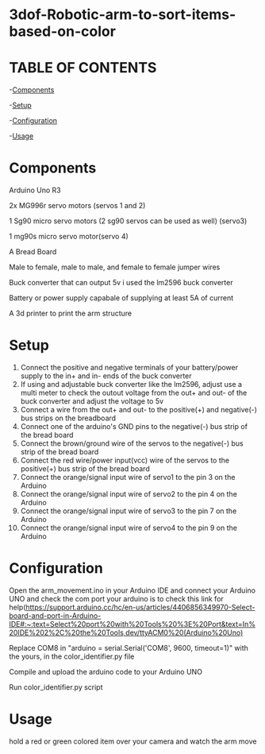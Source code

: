 # 3dof-Robotic-arm-to-sort-items-based-on-color

# TABLE OF CONTENTS

-[Components](#Components)

-[Setup](#Setup)

-[Configuration](#Configuration)

-[Usage](#Usage)

# Components

Arduino Uno R3

2x MG996r servo motors (servos 1 and 2)

1 Sg90 micro servo motors (2 sg90 servos can be used as well) (servo3)

1 mg90s micro servo motor(servo 4)

A Bread Board

Male to female, male to male, and female to female jumper wires

Buck converter that can output 5v i used the lm2596 buck converter

Battery or power supply capabale of supplying at least 5A of current

A 3d printer to print the arm structure

# Setup

1. Connect the positive and negative terminals of your battery/power supply to the in+ and in- ends of the buck converter
2. If using and adjustable buck converter like the lm2596, adjust use a multi meter to check the outout voltage from the out+ and out- of       the buck converter and adjust the voltage to 5v
3. Connect a wire from the out+ and out- to the positive(+) and negative(-) bus strips on the breadboard
4. Connect one of the arduino's GND pins to the negative(-) bus strip of the bread board
5. Connect the brown/ground wire of the servos to the negative(-) bus strip of the bread board
6. Connect the red wire/power input(vcc) wire of the servos to the positive(+) bus strip of the bread board
7. Connect the orange/signal input wire of servo1 to the pin 3 on the Arduino
8. Connect the orange/signal input wire of servo2 to the pin 4 on the Arduino
9. Connect the orange/signal input wire of servo3 to the pin 7 on the Arduino
10. Connect the orange/signal input wire of servo4 to the pin 9 on the Arduino

# Configuration
Open the arm_movement.ino in your Arduino IDE and connect your Arduino UNO and check the com port your arduino is to check this link for help(https://support.arduino.cc/hc/en-us/articles/4406856349970-Select-board-and-port-in-Arduino-IDE#:~:text=Select%20port%20with%20Tools%20%3E%20Port&text=In%20IDE%202%2C%20the%20Tools,dev/ttyACM0%20(Arduino%20Uno)

Replace COM8 in "arduino = serial.Serial('COM8', 9600, timeout=1)" with the yours, in the color_identifier.py file

Compile and upload the arduino code to your Arduino UNO

Run color_identifier.py script

# Usage

hold a red or green colored item over your camera and watch the arm move

